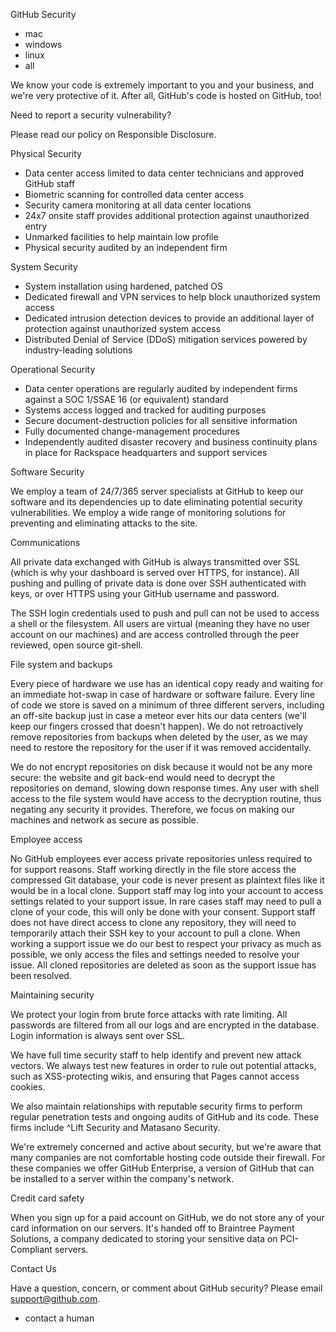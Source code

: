 GitHub Security

*   mac
*   windows
*   linux
*   all

We know your code is extremely important to you and your business, and we're very protective of it. After all, GitHub's code is hosted on GitHub, too!

Need to report a security vulnerability?

Please read our policy on Responsible Disclosure.

Physical Security

*   Data center access limited to data center technicians and approved GitHub staff
*   Biometric scanning for controlled data center access
*   Security camera monitoring at all data center locations
*   24x7 onsite staff provides additional protection against unauthorized entry
*   Unmarked facilities to help maintain low profile
*   Physical security audited by an independent firm

System Security

*   System installation using hardened, patched OS
*   Dedicated firewall and VPN services to help block unauthorized system access
*   Dedicated intrusion detection devices to provide an additional layer of protection against unauthorized system access
*   Distributed Denial of Service (DDoS) mitigation services powered by industry-leading solutions

Operational Security

*   Data center operations are regularly audited by independent firms against a SOC 1/SSAE 16 (or equivalent) standard
*   Systems access logged and tracked for auditing purposes
*   Secure document-destruction policies for all sensitive information
*   Fully documented change-management procedures
*   Independently audited disaster recovery and business continuity plans in place for Rackspace headquarters and support services

Software Security

We employ a team of 24/7/365 server specialists at GitHub to keep our software and its dependencies up to date eliminating potential security vulnerabilities. We employ a wide range of monitoring solutions for preventing and eliminating attacks to the site.

Communications

All private data exchanged with GitHub is always transmitted over SSL (which is why your dashboard is served over HTTPS, for instance). All pushing and pulling of private data is done over SSH authenticated with keys, or over HTTPS using your GitHub username and password.

The SSH login credentials used to push and pull can not be used to access a shell or the filesystem. All users are virtual (meaning they have no user account on our machines) and are access controlled through the peer reviewed, open source git-shell.

File system and backups

Every piece of hardware we use has an identical copy ready and waiting for an immediate hot-swap in case of hardware or software failure. Every line of code we store is saved on a minimum of three different servers, including an off-site backup just in case a meteor ever hits our data centers (we'll keep our fingers crossed that doesn't happen). We do not retroactively remove repositories from backups when deleted by the user, as we may need to restore the repository for the user if it was removed accidentally.

We do not encrypt repositories on disk because it would not be any more secure: the website and git back-end would need to decrypt the repositories on demand, slowing down response times. Any user with shell access to the file system would have access to the decryption routine, thus negating any security it provides. Therefore, we focus on making our machines and network as secure as possible.

Employee access

No GitHub employees ever access private repositories unless required to for support reasons. Staff working directly in the file store access the compressed Git database, your code is never present as plaintext files like it would be in a local clone. Support staff may log into your account to access settings related to your support issue. In rare cases staff may need to pull a clone of your code, this will only be done with your consent. Support staff does not have direct access to clone any repository, they will need to temporarily attach their SSH key to your account to pull a clone. When working a support issue we do our best to respect your privacy as much as possible, we only access the files and settings needed to resolve your issue. All cloned repositories are deleted as soon as the support issue has been resolved.

Maintaining security

We protect your login from brute force attacks with rate limiting. All passwords are filtered from all our logs and are encrypted in the database. Login information is always sent over SSL.

We have full time security staff to help identify and prevent new attack vectors. We always test new features in order to rule out potential attacks, such as XSS-protecting wikis, and ensuring that Pages cannot access cookies.

We also maintain relationships with reputable security firms to perform regular penetration tests and ongoing audits of GitHub and its code. These firms include ^Lift Security and Matasano Security.

We're extremely concerned and active about security, but we're aware that many companies are not comfortable hosting code outside their firewall. For these companies we offer GitHub Enterprise, a version of GitHub that can be installed to a server within the company's network.

Credit card safety

When you sign up for a paid account on GitHub, we do not store any of your card information on our servers. It's handed off to Braintree Payment Solutions, a company dedicated to storing your sensitive data on PCI-Compliant servers.

Contact Us

Have a question, concern, or comment about GitHub security? Please email support@github.com.

*   contact a human